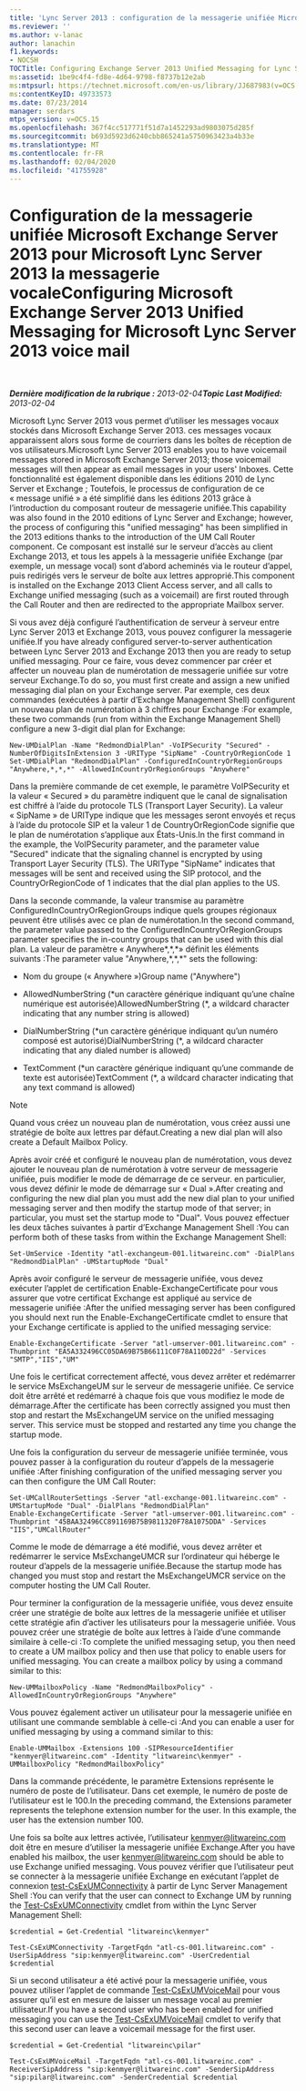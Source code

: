 ```yaml
---
title: 'Lync Server 2013 : configuration de la messagerie unifiée Microsoft Exchange Server 2013 pour Lync Server 2013'
ms.reviewer: ''
ms.author: v-lanac
author: lanachin
f1.keywords:
- NOCSH
TOCTitle: Configuring Exchange Server 2013 Unified Messaging for Lync Server 2013 voice mail
ms:assetid: 1be9c4f4-fd8e-4d64-9798-f8737b12e2ab
ms:mtpsurl: https://technet.microsoft.com/en-us/library/JJ687983(v=OCS.15)
ms:contentKeyID: 49733573
ms.date: 07/23/2014
manager: serdars
mtps_version: v=OCS.15
ms.openlocfilehash: 367f4cc517771f51d7a1452293ad9803075d285f
ms.sourcegitcommit: b693d5923d6240cbb865241a5750963423a4b33e
ms.translationtype: MT
ms.contentlocale: fr-FR
ms.lasthandoff: 02/04/2020
ms.locfileid: "41755928"
---
```

<div data-xmlns="http://www.w3.org/1999/xhtml">

<div class="topic" data-xmlns="http://www.w3.org/1999/xhtml" data-msxsl="urn:schemas-microsoft-com:xslt" data-cs="http://msdn.microsoft.com/en-us/">

<div data-asp="http://msdn2.microsoft.com/asp">

# <a name="configuring-microsoft-exchange-server-2013-unified-messaging-for-microsoft-lync-server-2013-voice-mail"></a><span data-ttu-id="3dce9-102">Configuration de la messagerie unifiée Microsoft Exchange Server 2013 pour Microsoft Lync Server 2013 la messagerie vocale</span><span class="sxs-lookup"><span data-stu-id="3dce9-102">Configuring Microsoft Exchange Server 2013 Unified Messaging for Microsoft Lync Server 2013 voice mail</span></span>

</div>

<div id="mainSection">

<div id="mainBody">

<span> </span>

<span data-ttu-id="3dce9-103">_**Dernière modification de la rubrique :** 2013-02-04_</span><span class="sxs-lookup"><span data-stu-id="3dce9-103">_**Topic Last Modified:** 2013-02-04_</span></span>

<span data-ttu-id="3dce9-104">Microsoft Lync Server 2013 vous permet d’utiliser les messages vocaux stockés dans Microsoft Exchange Server 2013. ces messages vocaux apparaissent alors sous forme de courriers dans les boîtes de réception de vos utilisateurs.</span><span class="sxs-lookup"><span data-stu-id="3dce9-104">Microsoft Lync Server 2013 enables you to have voicemail messages stored in Microsoft Exchange Server 2013; those voicemail messages will then appear as email messages in your users' Inboxes.</span></span> <span data-ttu-id="3dce9-105">Cette fonctionnalité est également disponible dans les éditions 2010 de Lync Server et Exchange ; Toutefois, le processus de configuration de ce « message unifié » a été simplifié dans les éditions 2013 grâce à l’introduction du composant routeur de messagerie unifiée.</span><span class="sxs-lookup"><span data-stu-id="3dce9-105">This capability was also found in the 2010 editions of Lync Server and Exchange; however, the process of configuring this "unified messaging" has been simplified in the 2013 editions thanks to the introduction of the UM Call Router component.</span></span> <span data-ttu-id="3dce9-106">Ce composant est installé sur le serveur d’accès au client Exchange 2013, et tous les appels à la messagerie unifiée Exchange (par exemple, un message vocal) sont d’abord acheminés via le routeur d’appel, puis redirigés vers le serveur de boîte aux lettres approprié.</span><span class="sxs-lookup"><span data-stu-id="3dce9-106">This component is installed on the Exchange 2013 Client Access server, and all calls to Exchange unified messaging (such as a voicemail) are first routed through the Call Router and then are redirected to the appropriate Mailbox server.</span></span>

<span data-ttu-id="3dce9-107">Si vous avez déjà configuré l’authentification de serveur à serveur entre Lync Server 2013 et Exchange 2013, vous pouvez configurer la messagerie unifiée.</span><span class="sxs-lookup"><span data-stu-id="3dce9-107">If you have already configured server-to-server authentication between Lync Server 2013 and Exchange 2013 then you are ready to setup unified messaging.</span></span> <span data-ttu-id="3dce9-108">Pour ce faire, vous devez commencer par créer et affecter un nouveau plan de numérotation de messagerie unifiée sur votre serveur Exchange.</span><span class="sxs-lookup"><span data-stu-id="3dce9-108">To do so, you must first create and assign a new unified messaging dial plan on your Exchange server.</span></span> <span data-ttu-id="3dce9-109">Par exemple, ces deux commandes (exécutées à partir d’Exchange Management Shell) configurent un nouveau plan de numérotation à 3 chiffres pour Exchange :</span><span class="sxs-lookup"><span data-stu-id="3dce9-109">For example, these two commands (run from within the Exchange Management Shell) configure a new 3-digit dial plan for Exchange:</span></span>

    New-UMDialPlan -Name "RedmondDialPlan" -VoIPSecurity "Secured" -NumberOfDigitsInExtension 3 -URIType "SipName" -CountryOrRegionCode 1
    Set-UMDialPlan "RedmondDialPlan" -ConfiguredInCountryOrRegionGroups "Anywhere,*,*,*" -AllowedInCountryOrRegionGroups "Anywhere"

<span data-ttu-id="3dce9-p103">Dans la première commande de cet exemple, le paramètre VoIPSecurity et la valeur « Secured » du paramètre indiquent que le canal de signalisation est chiffré à l’aide du protocole TLS (Transport Layer Security). La valeur « SipName » de URIType indique que les messages seront envoyés et reçus à l’aide du protocole SIP et la valeur 1 de CountryOrRegionCode signifie que le plan de numérotation s’applique aux États-Unis.</span><span class="sxs-lookup"><span data-stu-id="3dce9-p103">In the first command in the example, the VoIPSecurity parameter, and the parameter value "Secured" indicate that the signaling channel is encrypted by using Transport Layer Security (TLS). The URIType "SipName" indicates that messages will be sent and received using the SIP protocol, and the CountryOrRegionCode of 1 indicates that the dial plan applies to the US.</span></span>

<span data-ttu-id="3dce9-112">Dans la seconde commande, la valeur transmise au paramètre ConfiguredInCountryOrRegionGroups indique quels groupes régionaux peuvent être utilisés avec ce plan de numérotation.</span><span class="sxs-lookup"><span data-stu-id="3dce9-112">In the second command, the parameter value passed to the ConfiguredInCountryOrRegionGroups parameter specifies the in-country groups that can be used with this dial plan.</span></span> <span data-ttu-id="3dce9-113">La valeur de paramètre « Anywhere\*,\*,\*» définit les éléments suivants :</span><span class="sxs-lookup"><span data-stu-id="3dce9-113">The parameter value "Anywhere,\*,\*,\*" sets the following:</span></span>

  - <span data-ttu-id="3dce9-114">Nom du groupe (« Anywhere »)</span><span class="sxs-lookup"><span data-stu-id="3dce9-114">Group name ("Anywhere")</span></span>

  - <span data-ttu-id="3dce9-115">AllowedNumberString (\*un caractère générique indiquant qu’une chaîne numérique est autorisée)</span><span class="sxs-lookup"><span data-stu-id="3dce9-115">AllowedNumberString (\*, a wildcard character indicating that any number string is allowed)</span></span>

  - <span data-ttu-id="3dce9-116">DialNumberString (\*un caractère générique indiquant qu’un numéro composé est autorisé)</span><span class="sxs-lookup"><span data-stu-id="3dce9-116">DialNumberString (\*, a wildcard character indicating that any dialed number is allowed)</span></span>

  - <span data-ttu-id="3dce9-117">TextComment (\*un caractère générique indiquant qu’une commande de texte est autorisée)</span><span class="sxs-lookup"><span data-stu-id="3dce9-117">TextComment (\*, a wildcard character indicating that any text command is allowed)</span></span>

<div>


> [!NOTE]  
> <span data-ttu-id="3dce9-118">Quand vous créez un nouveau plan de numérotation, vous créez aussi une stratégie de boîte aux lettres par défaut.</span><span class="sxs-lookup"><span data-stu-id="3dce9-118">Creating a new dial plan will also create a Default Mailbox Policy.</span></span>



</div>

<span data-ttu-id="3dce9-119">Après avoir créé et configuré le nouveau plan de numérotation, vous devez ajouter le nouveau plan de numérotation à votre serveur de messagerie unifiée, puis modifier le mode de démarrage de ce serveur. en particulier, vous devez définir le mode de démarrage sur « Dual ».</span><span class="sxs-lookup"><span data-stu-id="3dce9-119">After creating and configuring the new dial plan you must add the new dial plan to your unified messaging server and then modify the startup mode of that server; in particular, you must set the startup mode to "Dual".</span></span> <span data-ttu-id="3dce9-120">Vous pouvez effectuer les deux tâches suivantes à partir d’Exchange Management Shell :</span><span class="sxs-lookup"><span data-stu-id="3dce9-120">You can perform both of these tasks from within the Exchange Management Shell:</span></span>

    Set-UmService -Identity "atl-exchangeum-001.litwareinc.com" -DialPlans "RedmondDialPlan" -UMStartupMode "Dual"

<span data-ttu-id="3dce9-121">Après avoir configuré le serveur de messagerie unifiée, vous devez exécuter l’applet de certification Enable-ExchangeCertificate pour vous assurer que votre certificat Exchange est appliqué au service de messagerie unifiée :</span><span class="sxs-lookup"><span data-stu-id="3dce9-121">After the unified messaging server has been configured you should next run the Enable-ExchangeCertificate cmdlet to ensure that your Exchange certificate is applied to the unified messaging service:</span></span>

    Enable-ExchangeCertificate -Server "atl-umserver-001.litwareinc.com" -Thumbprint "EA5A332496CC05DA69B75B66111C0F78A110D22d" -Services "SMTP","IIS","UM"

<span data-ttu-id="3dce9-p106">Une fois le certificat correctement affecté, vous devez arrêter et redémarrer le service MsExchangeUM sur le serveur de messagerie unifiée. Ce service doit être arrêté et redémarré à chaque fois que vous modifiez le mode de démarrage.</span><span class="sxs-lookup"><span data-stu-id="3dce9-p106">After the certificate has been correctly assigned you must then stop and restart the MsExchangeUM service on the unified messaging server. This service must be stopped and restarted any time you change the startup mode.</span></span>

<span data-ttu-id="3dce9-124">Une fois la configuration du serveur de messagerie unifiée terminée, vous pouvez passer à la configuration du routeur d’appels de la messagerie unifiée :</span><span class="sxs-lookup"><span data-stu-id="3dce9-124">After finishing configuration of the unified messaging server you can then configure the UM Call Router:</span></span>

    Set-UMCallRouterSettings -Server "atl-exchange-001.litwareinc.com" -UMStartupMode "Dual" -DialPlans "RedmondDialPlan" 
    Enable-ExchangeCertificate -Server "atl-umserver-001.litwareinc.com" -Thumbprint "45BAA32496CC891169B75B9811320F78A1075DDA" -Services "IIS","UMCallRouter"

<span data-ttu-id="3dce9-125">Comme le mode de démarrage a été modifié, vous devez arrêter et redémarrer le service MsExchangeUMCR sur l’ordinateur qui héberge le routeur d’appels de la messagerie unifiée.</span><span class="sxs-lookup"><span data-stu-id="3dce9-125">Because the startup mode has changed you must stop and restart the MsExchangeUMCR service on the computer hosting the UM Call Router.</span></span>

<span data-ttu-id="3dce9-p107">Pour terminer la configuration de la messagerie unifiée, vous devez ensuite créer une stratégie de boîte aux lettres de la messagerie unifiée et utiliser cette stratégie afin d’activer les utilisateurs pour la messagerie unifiée. Vous pouvez créer une stratégie de boîte aux lettres à l’aide d’une commande similaire à celle-ci :</span><span class="sxs-lookup"><span data-stu-id="3dce9-p107">To complete the unified messaging setup, you then need to create a UM mailbox policy and then use that policy to enable users for unified messaging. You can create a mailbox policy by using a command similar to this:</span></span>

    New-UMMailboxPolicy -Name "RedmondMailboxPolicy" -AllowedInCountryOrRegionGroups "Anywhere"

<span data-ttu-id="3dce9-128">Vous pouvez également activer un utilisateur pour la messagerie unifiée en utilisant une commande semblable à celle-ci :</span><span class="sxs-lookup"><span data-stu-id="3dce9-128">And you can enable a user for unified messaging by using a command similar to this:</span></span>

    Enable-UMMailbox -Extensions 100 -SIPResourceIdentifier "kenmyer@litwareinc.com" -Identity "litwareinc\kenmyer" -UMMailboxPolicy "RedmondMailboxPolicy"

<span data-ttu-id="3dce9-p108">Dans la commande précédente, le paramètre Extensions représente le numéro de poste de l’utilisateur. Dans cet exemple, le numéro de poste de l’utilisateur est le 100.</span><span class="sxs-lookup"><span data-stu-id="3dce9-p108">In the preceding command, the Extensions parameter represents the telephone extension number for the user. In this example, the user has the extension number 100.</span></span>

<span data-ttu-id="3dce9-131">Une fois sa boîte aux lettres activée, l’utilisateur kenmyer@litwareinc.com doit être en mesure d’utiliser la messagerie unifiée Exchange.</span><span class="sxs-lookup"><span data-stu-id="3dce9-131">After you have enabled his mailbox, the user kenmyer@litwareinc.com should be able to use Exchange unified messaging.</span></span> <span data-ttu-id="3dce9-132">Vous pouvez vérifier que l’utilisateur peut se connecter à la messagerie unifiée Exchange en exécutant l’applet de connexion [test-CsExUMConnectivity](https://docs.microsoft.com/powershell/module/skype/Test-CsExUMConnectivity) à partir de Lync Server Management Shell :</span><span class="sxs-lookup"><span data-stu-id="3dce9-132">You can verify that the user can connect to Exchange UM by running the [Test-CsExUMConnectivity](https://docs.microsoft.com/powershell/module/skype/Test-CsExUMConnectivity) cmdlet from within the Lync Server Management Shell:</span></span>

    $credential = Get-Credential "litwareinc\kenmyer"
    
    Test-CsExUMConnectivity -TargetFqdn "atl-cs-001.litwareinc.com" -UserSipAddress "sip:kenmyer@litwareinc.com" -UserCredential $credential

<span data-ttu-id="3dce9-133">Si un second utilisateur a été activé pour la messagerie unifiée, vous pouvez utiliser l’applet de commande [Test-CsExUMVoiceMail](https://docs.microsoft.com/powershell/module/skype/Test-CsExUMVoiceMail) pour vous assurer qu’il est en mesure de laisser un message vocal au premier utilisateur.</span><span class="sxs-lookup"><span data-stu-id="3dce9-133">If you have a second user who has been enabled for unified messaging you can use the [Test-CsExUMVoiceMail](https://docs.microsoft.com/powershell/module/skype/Test-CsExUMVoiceMail) cmdlet to verify that this second user can leave a voicemail message for the first user.</span></span>

    $credential = Get-Credential "litwareinc\pilar"
    
    Test-CsExUMVoiceMail -TargetFqdn "atl-cs-001.litwareinc.com" -ReceiverSipAddress "sip:kenmyer@litwareinc.com" -SenderSipAddress "sip:pilar@litwareinc.com" -SenderCredential $credential

</div>

<span> </span>

</div>

</div>

</div>

